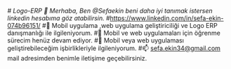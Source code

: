 *# Logo-ERP*
*👋 Merhaba, Ben @Sefaekin beni daha iyi tanımak istersen linkedin hesabıma göz atabilirsin.*
#https://www.linkedin.com/in/sefa-ekin-074b96151/
#👀 Mobil uygulama ,web uygulama geliştiriciliği ve Logo ERP danışmanlığı ile ilgileniyorum.
#🌱 Mobil ve web uygulamaları için öğrenme sürecim henüz devam ediyor.
#💞️ Mobil veya web uygulaması geliştirebileceğim işbirlikleriyle ilgileniyorum.
#📫 sefa.ekin34@gmail.com mail adresimden benimle iletişime geçebilirsiniz.
